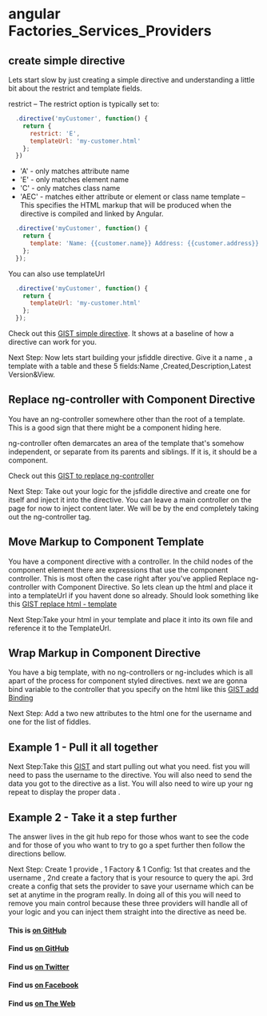 # angular Factories_Services_Providers


## create simple directive

Lets start slow by just creating a simple directive and understanding a little bit about the restrict and template fields.

restrict – The restrict option is typically set to:
```javascript
  .directive('myCustomer', function() {
    return {
      restrict: 'E',
      templateUrl: 'my-customer.html'
    };
  })
```
* 'A' - only matches attribute name
* 'E' - only matches element name
* 'C' - only matches class name
* 'AEC' - matches either attribute or element or class name
template – This specifies the HTML markup that will be produced when the directive is compiled and linked by Angular. 
```javascript
  .directive('myCustomer', function() {
    return {
      template: 'Name: {{customer.name}} Address: {{customer.address}}'
    };
  });
```

You can also use templateUrl
```javascript
  .directive('myCustomer', function() {
    return {
      templateUrl: 'my-customer.html'
    };
  });
```
Check out this [GIST simple directive](https://gist.github.com/GreenPioneer/0427980713a6ae817642). It shows at a baseline of how a directive can work for you. 

Next Step: Now lets start building your jsfiddle directive. Give it a name , a template with a table and these 5 fields:<th>Name</th>
,<th>Created</th>,<th>Description</th>,<th>Latest Version</th>&<th>View</th>.

## Replace ng-controller with Component Directive

You have an ng-controller somewhere other than the root of a template. This is a good sign that there might be a component hiding here.

ng-controller often demarcates an area of the template that's somehow independent, or separate from its parents and siblings. If it is, it should be a component.

Check out this [GIST to replace ng-controller](https://gist.github.com/GreenPioneer/d3f54443e50e5369bc64)

Next Step: Take out your logic for the jsfiddle directive and create one for itself and inject it into the directive. You can leave a main controller on the page for now to inject content later. We will be by the end completely taking out the ng-controller tag.

## Move Markup to Component Template

You have a component directive with a controller. In the child nodes of the component element there are expressions that use the component controller. This is most often the case right after you've applied Replace ng-controller with Component Directive. So lets clean up the html and place it into a templateUrl if you havent done so already. Should look something like this [GIST replace html - template](https://gist.github.com/GreenPioneer/7e19b78bfcaf3719d636)

Next Step:Take your html in your template and place it into its own file and reference it to the TemplateUrl.

## Wrap Markup in Component Directive 


You have a big template, with no ng-controllers or ng-includes which is all apart of the process for component styled directives. next we are gonna bind variable to the controller that you specify on the html like this [GIST add Binding](https://gist.github.com/GreenPioneer/e4b6b1f5938f40c5798b)

Next Step: Add a two new attributes to the html one for the username and one for the list of fiddles.

## Example 1 - Pull it all together

Next Step:Take this [GIST](https://gist.github.com/GreenPioneer/3d835d2418886f464c7f) and start pulling out what you need. fist you will need to pass the username to the directive. You will also need to send the data you got to the directive as a list. You will also need to wire up your ng repeat to display the proper data . 

## Example 2 - Take it a step further

The answer lives in the git hub repo for those whos want to see the code and for those of you who want to try to go a spet further then follow the directions bellow.

Next Step: Create 1 provide , 1 Factory & 1 Config: 1st that creates and the username , 2nd create a factory that is your resource to query the api. 3rd create a config that sets the provider to save your username which can be set at anytime in the program really. In doing all of this you will need to remove you main control because these three providers will handle all of your logic and you can inject them straight into the directive as need be.



#### This is [on GitHub](https://github.com/GreenPioneer/angular_Factories_Services_Providers)
#### Find us [on GitHub](https://github.com/GreenPioneer)
#### Find us [on Twitter](https://twitter.com/greenpioneerdev)
#### Find us [on Facebook](https://www.facebook.com/Green-Pioneer-Solutions-1023752974341910)
#### Find us [on The Web](http://greenpioneersolutions.com/)